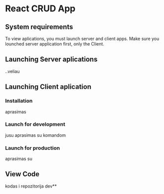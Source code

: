 # React CRUD App

## System requirements

To view aplications, you must launch server and client apps.
Make sure you lounched server application first, only the Client.

## Launching Server aplications
..veliau

## Launching Client aplication

### Installation
aprasimas

### Launch for development
jusu aprasimas su komandom

### Launch for production
aprasimas su </div>


## View Code
kodas i repozitorija dev**